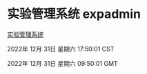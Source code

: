 # 实验管理系统 expadmin
[实验管理系统](http://59.174.10.12:56808/expadmin-782313d2-e1b1-4ea7-932e-3a55e6a1a4d0/)

2022年 12月 31日 星期六 17:50:01 CST

2022年 12月 31日 星期六 09:50:01 GMT
